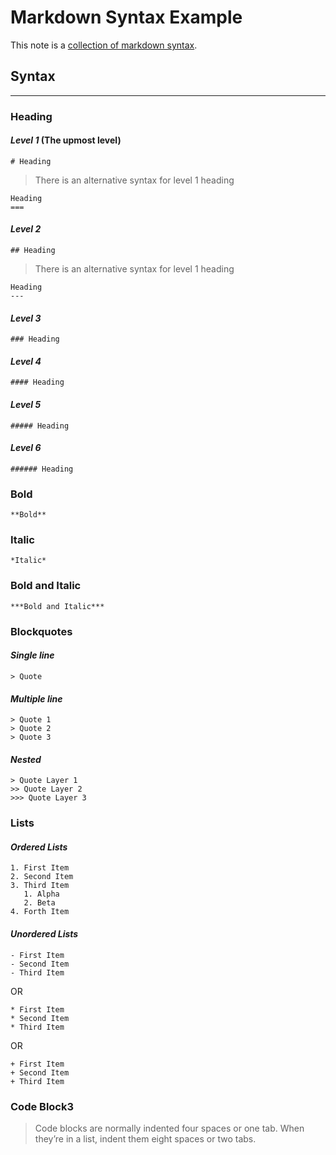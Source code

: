 # Markdown Syntax Example

This note is a [collection of markdown syntax][1].

## Syntax

----

### **Heading**

#### *Level 1* (The upmost level)

    # Heading

> There is an alternative syntax for level 1 heading

    Heading
    ===

#### *Level 2*

    ## Heading

> There is an alternative syntax for level 1 heading

    Heading
    ---

#### *Level 3*

    ### Heading

#### *Level 4*

    #### Heading

#### *Level 5*

    ##### Heading

#### *Level 6*

    ###### Heading

### **Bold**

    **Bold**

### **Italic**

    *Italic*

### **Bold and Italic**

    ***Bold and Italic***

### **Blockquotes**

#### *Single line*

    > Quote

#### *Multiple line*

    > Quote 1
    > Quote 2
    > Quote 3

#### *Nested*

    > Quote Layer 1
    >> Quote Layer 2
    >>> Quote Layer 3

### **Lists**

#### *Ordered Lists*

    1. First Item
    2. Second Item
    3. Third Item
       1. Alpha
       2. Beta
    4. Forth Item

#### *Unordered Lists*

    - First Item
    - Second Item
    - Third Item

OR

    * First Item
    * Second Item
    * Third Item

OR

    + First Item
    + Second Item
    + Third Item

### **Code Block**3

> Code blocks are normally indented four spaces or one tab. When they’re in a list, indent them eight spaces or two tabs.

[1]: https://www.markdownguide.org/basic-syntax/
